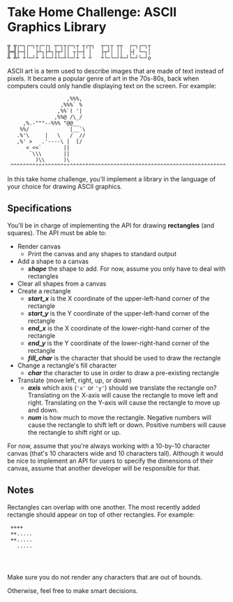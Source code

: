 # Take Home Challenge: ASCII Graphics Library
```
╦ ╦┌─┐┌─┐┬┌─┌┐ ┬─┐┬┌─┐┬ ┬┌┬┐  ┬─┐┬ ┬┬  ┌─┐┌─┐┬
╠═╣├─┤│  ├┴┐├┴┐├┬┘││ ┬├─┤ │   ├┬┘│ ││  ├┤ └─┐│
╩ ╩┴ ┴└─┘┴ ┴└─┘┴└─┴└─┘┴ ┴ ┴   ┴└─└─┘┴─┘└─┘└─┘o
```
ASCII art is a term used to describe images that are made of text instead of
pixels. It became a popular genre of art in the 70s-80s, back when computers
could only handle displaying text on the screen. For example:
```
                   ,%%%,
                 ,%%%` %
                ,%%`( '|
               ,%%@ /\_/
     ,%.-"""--%%% "@@__
    %%/             |__`\
   .%'\     |   \   /  //
   ,%' >   .'----\ |  [/
      < <<`       ||
       `\\\       ||
         )\\      )\
 ^^^^^^^^"""^^^^^^""^^^^^^^^^^^^^^^^^^^^^^^^^^^^^^^^^^^^^^^^^^^^^^^^^^
 ```
 In this take home challenge, you'll implement a library in the language
 of your choice for drawing ASCII graphics.

## Specifications

You'll be in charge of implementing the API for drawing **rectangles** (and
squares). The API must be able to:

* Render canvas
  * Print the canvas and any shapes to standard output
* Add a shape to a canvas
  * ***shape*** the shape to add. For now, assume you only have to deal
    with rectangles
* Clear all shapes from a canvas
* Create a rectangle
  * ***start_x*** is the X coordinate of the upper-left-hand corner of the
    rectangle
  * ***start_y*** is the Y coordinate of the upper-left-hand corner of the
    rectangle
  * ***end_x*** is the X coordinate of the lower-right-hand corner of the
    rectangle
  * ***end_y*** is the Y coordinate of the lower-right-hand corner of the
    rectangle
  * ***fill_char*** is the character that should be used to draw the
    rectangle
* Change a rectangle's fill character
  * ***char*** the character to use in order to draw a pre-existing
    rectangle
* Translate (move left, right, up, or down)
  * ***axis*** which axis (`'x'` or `'y'`) should we translate the rectangle on?
    Translating on the X-axis will cause the rectangle to move left
    and right. Translating on the Y-axis will cause the rectangle to
    move up and down.
  * ***num*** is how much to move the rectangle. Negative numbers will
    cause the rectangle to shift left or down. Positive numbers will cause
    the rectangle to shift right or up.

For now, assume that you're always working with a 10-by-10 character canvas
(that's 10 characters wide and 10 characters tall). Although it would be
nice to implement an API for users to specify the dimensions of their
canvas, assume that another developer will be responsible for that.

## Notes

Rectangles can overlap with one another. The most recently added rectangle
should appear on top of other rectangles. For example:

```
 ++++
 ++.....
 ++.....
   .....




```

Make sure you do not render any characters that are out of bounds.

Otherwise, feel free to make smart decisions.
